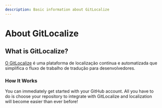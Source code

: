 ```yaml
---
description: Basic information about GitLocalize
---
```


# About GitLocalize

## What is GitLocalize? <a id="what-is-gitlocalize"></a>

[O GitLocalize](https://gitlocalize.com/) é uma plataforma de localização contínua e automatizada que simplifica o fluxo de trabalho de tradução para desenvolvedores.

### How It Works <a id="how-it-works"></a>

You can immediately get started with your GitHub account. All you have to do is choose your repository to integrate with GitLocalize and localization will become easier than ever before!
